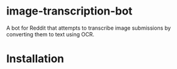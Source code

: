 # image-transcription-bot

A bot for Reddit that attempts to transcribe image submissions by converting them to text using OCR.

# Installation

